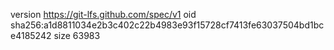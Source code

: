 version https://git-lfs.github.com/spec/v1
oid sha256:a1d8811034e2b3c402c22b4983e93f15728cf7413fe63037504bd1bce4185242
size 63983
